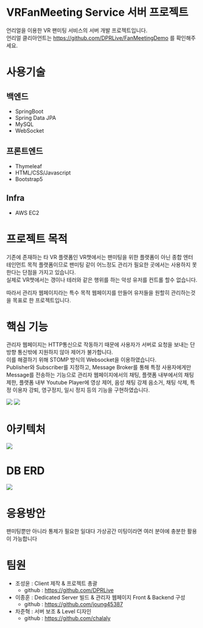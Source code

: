 # VRFanMeeting Service 서버 프로젝트
언리얼을 이용한 VR 팬미팅 서비스의 서버 개발 프로젝트입니다.<br/>
언리얼 클리아언트는 https://github.com/DPRLive/FanMeetingDemo 를 확인해주세요.

# 사용기술
## 백엔드
* SpringBoot
* Spring Data JPA
* MySQL
* WebSocket

## 프론트엔드
* Thymeleaf
* HTML/CSS/Javascript
* Bootstrap5

## Infra
* AWS EC2

# 프로젝트 목적
기존에 존재하는 타 VR 플랫폼인 VR챗에서는 팬미팅을 위한 플랫폼이 아닌 종합 엔터테인먼트 목적 플랫폼이므로 팬미팅 같이 어느정도 관리가 필요한 곳에서는 사용하지 못한다는 단점을 가지고 있습니다. <br/> 
실제로 VR챗에서는 갱이나 테러와 같은 행위를 하는 악성 유저를 컨트롤 할수 없습니다.<br/> 

따라서 관리자 웹페이지라는 특수 목적 웹페이지를 만들어 유저들을 원할히 관리하는것을 목표로 한 프로젝트입니다.<br/>

# 핵심 기능
관리자 웹페이지는 HTTP통신으로 작동하기 때문에 사용자가 서버로 요청을 보내는 단방향 통신밖에 지원하지 않아 제어가 불가합니다.<br/>
이를 해결하기 위해 STOMP 방식의 Websocket을 이용하였습니다.<br/>
Publisher와 Subscriber를 지정하고, Message Broker를 통해 특정 사용자에게만 Message를 전송하는 기능으로 관리자 웹페이지에서의 채팅, 플랫폼 내부에서의 채팅 제한, 플랫폼 내부 Youtube Player에 영상 제어, 음성 채팅 강제 음소거, 채팅 삭제, 특정 이용자 강퇴, 영구정지, 일시 정지 등의 기능을 구현하였습니다.

<img src="https://user-images.githubusercontent.com/45916379/210212333-5514b97d-7bb2-436c-b62b-a538e95f3a55.gif">
<img src="https://user-images.githubusercontent.com/45916379/210212539-8ec5d1f1-3a20-4d08-8872-f036f8f324cc.gif">

# 아키텍처

<img src="https://user-images.githubusercontent.com/45916379/210212945-d193d677-4df3-4023-8c2c-1a65a3a96586.png">

# DB ERD

<img src="https://user-images.githubusercontent.com/45916379/210212665-1586eaca-9521-4a49-bb7a-482a0882f9c1.png">

# 응용방안

팬미팅뿐만 아니라 통제가 필요한 일대다 가상공간 미팅이라면 여러 분야에 충분한 활용이 가능합니다

# 팀원
* 조성윤 : Client 제작 & 프로젝트 총괄
  * github : https://github.com/DPRLive
* 이종훈 : Dedicated Server 빌드 & 관리자 웹페이지 Front & Backend 구성
  * github : https://github.com/joung45387
* 차준혁 : 서버 보조 & Level 디자인
  * github : https://github.com/chalaly
